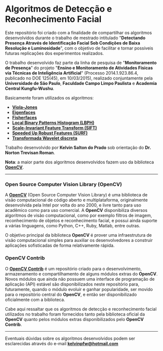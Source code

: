 # Algoritmos de Detecção e Reconhecimento Facial

Este repositório foi criado com a finalidade de compartilhar os algoritmos desenvolvidos durante o trabalho de mestrado intitulado "**Detectando Presença Através de Identificação Facial Sob Condições de Baixa Resolução e Luminosidade**", com o objetivo de facilitar e tornar possíveis futuras replicações dos experimentos realizados.

O trabalho desenvolvido faz parte da linha de pesquisa de "**Monitoramento de Presença**" do projeto "**Ensino e Monitoramento de Atividades Físicas via Técnicas de Inteligência Artificial**" (Processo 2014.1.923.86.4, publicado no DOE 125(45), em 10/03/2015), realizado conjuntamente pela **Universidade de São Paulo**, **Faculdade Campo Limpo Paulista** e **Academia Central Kungfu-Wushu**.

Basicamente foram utilizados os algoritmos:

 * **[Viola-Jones](http://docs.opencv.org/trunk/d7/d8b/tutorial_py_face_detection.html)**
 * **[Eigenfaces](http://docs.opencv.org/2.4/modules/contrib/doc/facerec/facerec_tutorial.html#eigenfaces)**
 * **[Fisherfaces](http://docs.opencv.org/2.4/modules/contrib/doc/facerec/facerec_tutorial.html#fisherfaces)**
 * **[Local Binary Patterns Histogram (LBPH)](http://docs.opencv.org/2.4/modules/contrib/doc/facerec/facerec_tutorial.html#local-binary-patterns-histograms)**
 * **[Scale-Invariant Feature Transform (SIFT)](http://docs.opencv.org/3.1.0/da/df5/tutorial_py_sift_intro.html)**
 * **[Speeded Up Robust Features (SURF)](http://docs.opencv.org/3.0-beta/doc/py_tutorials/py_feature2d/py_surf_intro/py_surf_intro.html)**
 * **[Transformada Wavelet discreta](https://www.mathworks.com/help/wavelet/ref/dwt2.html)**

Trabalho desenvolvido por **Kelvin Salton do Prado** sob orientação do **Dr. Norton Trevisan Roman**.

**Nota**: a maior parte dos algoritmos desenvolvidos fazem uso da biblioteca **[OpenCV](http://opencv.org)**.

----------------------

### Open Source Computer Vision Library (OpenCV)

A **[OpenCV](http://opencv.org)** (Open Source Computer Vision Library) é uma biblioteca de visão computacional de código aberto e multiplataforma, originalmente desenvolvida pela Intel por volta do ano 2000, e livre tanto para uso acadêmico como para uso comercial. A **OpenCV** disponibiliza diversos algoritmos de visão computacional, como por exemplo filtros de imagem, reconhecimento de objetos e reconhecimento facial, e possui ainda suporte a várias linguagens, como Python, C++, Ruby, Matlab, entre outras.

O objetivo principal da biblioteca **OpenCV** é prover uma infraestrutura de visão computacional simples para auxiliar os desenvolvedores a construir aplicações sofisticadas de forma relativamente rápida.



### OpenCV Contrib

O **[OpenCV Contrib](https://github.com/opencv/opencv_contrib)** é um repositório criado para o desenvolvimento, armazenamento e compartilhamento de alguns módulos extras do **OpenCV**. Novos módulos que ainda não possuem uma interface de programação de aplicação (API) estável são disponibilizados neste repositório para, futuramente, quando o módulo evoluir e ganhar popularidade, ser movido para o repositório central do **OpenCV**, e então ser disponibilizado oficialmente com a biblioteca.

Cabe aqui ressaltar que os algoritmos de detecção e reconhecimento facial utilizados no trabalho foram fornecidos tanto pela biblioteca oficial da **OpenCV** quanto pelos módulos extras disponibilizados pelo **OpenCV Contrib**.

----------------------

Eventuais dúvidas sobre os algoritmos desenvolvidos podem ser esclarecidas através do e-mail **kelvinpfw@hotmail.com**
